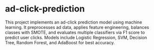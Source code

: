 # ad-click-prediction
This project implements an ad-click prediction model using machine learning. It preprocesses ad data, applies feature engineering, balances classes with SMOTE, and evaluates multiple classifiers via F1 score to predict user clicks. Models include Logistic Regression, SVM, Decision Tree, Random Forest, and AdaBoost for best accuracy.
